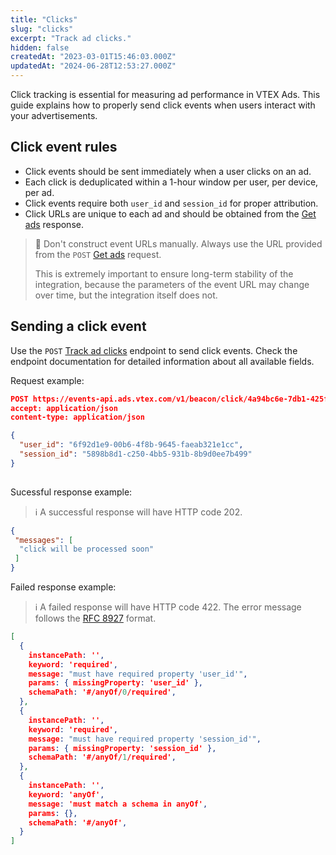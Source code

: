 ```yaml
---
title: "Clicks"
slug: "clicks"
excerpt: "Track ad clicks."
hidden: false
createdAt: "2023-03-01T15:46:03.000Z"
updatedAt: "2024-06-28T12:53:27.000Z"
---
```


Click tracking is essential for measuring ad performance in VTEX Ads. This guide explains how to properly send click events when users interact with your advertisements.

## Click event rules

- Click events should be sent immediately when a user clicks on an ad.
- Each click is deduplicated within a 1-hour window per user, per device, per ad.
- Click events require both `user_id` and `session_id` for proper attribution.
- Click URLs are unique to each ad and should be obtained from the [Get ads](https://developers.vtex.com/docs/api-reference/vtex-ads-api#post-/v1/rma/-publisher_id-) response.

> 🚧 Don't construct event URLs manually. Always use the URL provided from the `POST` [Get ads](https://developers.vtex.com/docs/api-reference/vtex-ads-api#post-/v1/rma/-publisher_id-) request.
>
> This is extremely important to ensure long-term stability of the integration, because the parameters of the event URL may change over time, but the integration itself does not.

## Sending a click event

Use the `POST` [Track ad clicks](https://developers.vtex.com/docs/api-reference/vtex-ads-api#post-/v1/beacon/click/-ad_id-) endpoint to send click events. Check the endpoint documentation for detailed information about all available fields.

Request example:

```json
POST https://events-api.ads.vtex.com/v1/beacon/click/4a94bc6e-7db1-425f-8430-cb4d17488b3b?pos=1 HTTP/1.1
accept: application/json
content-type: application/json

{
  "user_id": "6f92d1e9-00b6-4f8b-9645-faeab321e1cc",
  "session_id": "5898b8d1-c250-4bb5-931b-8b9d0ee7b499"
}
 
```

Sucessful response example:

>ℹ️ A successful response will have HTTP code 202.

```json
{
 "messages": [
  "click will be processed soon"
 ]
}
```

Failed response example:

>ℹ️ A failed response will have HTTP code 422. The error message follows the [RFC 8927](https://datatracker.ietf.org/doc/rfc8927/) format.

```json
[
  {
    instancePath: '',
    keyword: 'required',
    message: "must have required property 'user_id'",
    params: { missingProperty: 'user_id' },
    schemaPath: '#/anyOf/0/required',
  },
  {
    instancePath: '',
    keyword: 'required',
    message: "must have required property 'session_id'",
    params: { missingProperty: 'session_id' },
    schemaPath: '#/anyOf/1/required',
  },
  {
    instancePath: '',
    keyword: 'anyOf',
    message: 'must match a schema in anyOf',
    params: {},
    schemaPath: '#/anyOf',
  }
]
```
